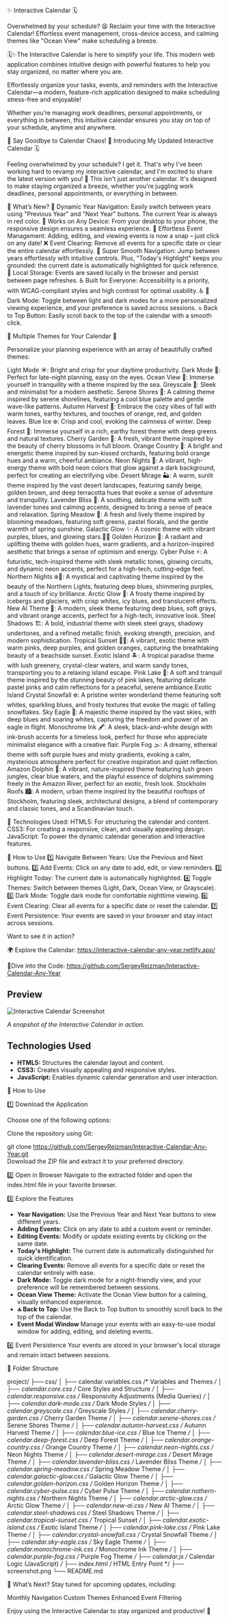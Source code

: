 ✨ Interactive Calendar 🗓️

Overwhelmed by your schedule? 😫 Reclaim your time with the Interactive Calendar! 
Effortless event management, cross-device access, and calming themes like "Ocean View" make scheduling a breeze.

🗓️✨The Interactive Calendar is here to simplify your life. This modern web application combines intuitive design with powerful features to help you stay organized, no matter where you are.

Effortlessly organize your tasks, events, and reminders with the Interactive Calendar—a modern, feature-rich application designed to make scheduling stress-free and enjoyable!

Whether you’re managing work deadlines, personal appointments, or everything in between, this intuitive calendar ensures you stay on top of your schedule, anytime and anywhere.

🚀 Say Goodbye to Calendar Chaos!
👋 Introducing My Updated Interactive Calendar 🗓️

Feeling overwhelmed by your schedule? I get it. That's why I've been working hard to revamp my interactive calendar, and I'm excited to share the latest version with you! 🎉
This isn't just another calendar. It's designed to make staying organized a breeze, whether you're juggling work deadlines, personal appointments, or everything in between.

🚀 What’s New?
🔄 Dynamic Year Navigation: Easily switch between years using "Previous Year" and "Next Year" buttons. The current Year is always in red color.
📱 Works on Any Device: From your desktop to your phone, the responsive design ensures a seamless experience.
📝 Effortless Event Management: Adding, editing, and viewing events is now a snap – just click on any date!
❌ Event Clearing: Remove all events for a specific date or clear the entire calendar effortlessly.
📅 Super Smooth Navigation: Jump between years effortlessly with intuitive controls. Plus, "Today's Highlight" keeps you grounded: the current date is automatically highlighted for quick reference.
💾 Local Storage: Events are saved locally in the browser and persist between page refreshes.
♿ Built for Everyone: Accessibility is a priority, with WCAG-compliant styles and high contrast for optimal usability. ♿
🌙 Dark Mode: Toggle between light and dark modes for a more personalized viewing experience, and your preference is saved across sessions.
🔝 Back to Top Button: Easily scroll back to the top of the calendar with a smooth click.

🎨 Multiple Themes for Your Calendar 📅

Personalize your planning experience with an array of beautifully crafted themes:

Light Mode ☀️: Bright and crisp for your daytime productivity.
Dark Mode 🌙: Perfect for late-night planning, easy on the eyes.
Ocean View 🌊: Immerse yourself in tranquility with a theme inspired by the sea.
Greyscale 🖤: Sleek and minimalist for a modern aesthetic.
Serene Shores 💙: A calming theme inspired by serene shorelines, featuring a cool blue palette and gentle wave-like patterns.
Autumn Harvest 🍂: Embrace the cozy vibes of fall with warm tones, earthy textures, and touches of orange, red, and golden leaves.
Blue Ice ❄️: Crisp and cool, evoking the calmness of winter.
Deep Forest 🌲: Immerse yourself in a rich, earthy forest theme with deep greens and natural textures.
Cherry Garden 🌸: A fresh, vibrant theme inspired by the beauty of cherry blossoms in full bloom.
Orange Country 🍊: A bright and energetic theme inspired by sun-kissed orchards, featuring bold orange hues and a warm, cheerful ambiance.
Neon Nights 🌟: A vibrant, high-energy theme with bold neon colors that glow against a dark background, perfect for creating an electrifying vibe.
Desert Mirage 🏜️: A warm, sunlit theme inspired by the vast desert landscapes, featuring sandy beige, golden brown, and deep terracotta hues that evoke a sense of adventure and tranquility.
Lavender Bliss 💜: A soothing, delicate theme with soft lavender tones and calming accents, designed to bring a sense of peace and relaxation.
Spring Meadow 🍃: A fresh and lively theme inspired by blooming meadows, featuring soft greens, pastel florals, and the gentle warmth of spring sunshine.
Galactic Glow ✨: A cosmic theme with vibrant purples, blues, and glowing stars.🚀🌌
Golden Horizon 🌅: A radiant and uplifting theme with golden hues, warm gradients, and a horizon-inspired aesthetic that brings a sense of optimism and energy.
Cyber Pulse ⚡: A futuristic, tech-inspired theme with sleek metallic tones, glowing circuits, and dynamic neon accents, perfect for a high-tech, cutting-edge feel.
Northern Nights ❄️🌌: A mystical and captivating theme inspired by the beauty of the Northern Lights, featuring deep blues, shimmering purples, and a touch of icy brilliance.
Arctic Glow 🧊: A frosty theme inspired by icebergs and glaciers, with crisp whites, icy blues, and translucent effects.
New AI Theme 🤖: A modern, sleek theme featuring deep blues, soft grays, and vibrant orange accents, perfect for a high-tech, innovative look.
Steel Shadows 🏗️: A bold, industrial theme with sleek steel grays, shadowy undertones, and a refined metallic finish, evoking strength, precision, and modern sophistication.
Tropical Sunset 🌴🌅: A vibrant, exotic theme with warm pinks, deep purples, and golden oranges, capturing the breathtaking beauty of a beachside sunset.
Exotic Island 🏝️: A tropical paradise theme with lush greenery, crystal-clear waters, and warm sandy tones, transporting you to a relaxing island escape.
Pink Lake 🌷: A soft and tranquil theme inspired by the stunning beauty of pink lakes, featuring delicate pastel pinks and calm reflections for a peaceful, serene ambiance.Exotic Island
Crystal Snowfall ❄️: A pristine winter wonderland theme featuring soft whites, sparkling blues, and frosty textures that evoke the magic of falling snowflakes.
Sky Eagle 🦅: A majestic theme inspired by the vast skies, with deep blues and soaring whites, capturing the freedom and power of an eagle in flight.
Monochrome Ink 🖋️: A sleek, black-and-white design with ink-brush accents for a timeless look, perfect for those who appreciate minimalist elegance with a creative flair.
Purple Fog 🌫️: A dreamy, ethereal theme with soft purple hues and misty gradients, evoking a calm, mysterious atmosphere perfect for creative inspiration and quiet reflection.
Amazon Dolphin 🐬: A vibrant, nature-inspired theme featuring lush green jungles, clear blue waters, and the playful essence of dolphins swimming freely in the Amazon River, perfect for an exotic, fresh look.
Stockholm Roofs 🏙️: A modern, urban theme inspired by the beautiful rooftops of Stockholm, featuring sleek, architectural designs, a blend of contemporary and classic tones, and a Scandinavian touch.

🔧 Technologies Used:
HTML5: For structuring the calendar and content.
CSS3: For creating a responsive, clean, and visually appealing design.
JavaScript​: To power the dynamic calendar generation and interactive features.

📖 How to Use
1️⃣ Navigate Between Years: Use the Previous and Next buttons.
2️⃣ Add Events: Click on any date to add, edit, or view reminders.
3️⃣ Highlight Today: The current date is automatically highlighted.
4️⃣ Toggle Themes: Switch between themes (Light, Dark, Ocean View, or Grayscale).
5️⃣ Dark Mode: Toggle dark mode for comfortable nighttime viewing.
6️⃣ Event Clearing: Clear all events for a specific date or reset the calendar.
7️⃣ Event Persistence: Your events are saved in your browser and stay intact across sessions.

Want to see it in action?

🌍 Explore the Calendar:
https://interactive-calendar-any-year.netlify.app/

🔗Dive into the Code:
https://github.com/SergeyReizman/Interactive-Calendar-Any-Year

## Preview

![Interactive Calendar Screenshot](screenshot.png)

*A snapshot of the Interactive Calendar in action.*

## Technologies Used

- **HTML5:** Structures the calendar layout and content.
- **CSS3:** Creates visually appealing and responsive styles.
- **JavaScript:** Enables dynamic calendar generation and user interaction.

📖 How to Use

1️⃣ Download the Application

Choose one of the following options:

Clone the repository using Git:

git clone https://github.com/SergeyReizman/Interactive-Calendar-Any-Year.git  
Download the ZIP file and extract it to your preferred directory.

2️⃣ Open in Browser
Navigate to the extracted folder and open the index.html file in your favorite browser.

3️⃣ Explore the Features

- **Year Navigation:** Use the Previous Year and Next Year buttons to view different years.
- **Adding Events:** Click on any date to add a custom event or reminder.
- **Editing Events:** Modify or update existing events by clicking on the same date.
- **Today's Highlight:** The current date is automatically distinguished for quick identification.
- **Clearing Events:** Remove all events for a specific date or reset the calendar entirely with ease.
- **Dark Mode:** Toggle dark mode for a night-friendly view, and your preference will be remembered between sessions.
- **Ocean View Theme:** Activate the Ocean View button for a calming, visually enhanced experience.
- **🔝 Back to Top:** Use the Back to Top button to smoothly scroll back to the top of the calendar.
- **Event Modal Window** Manage your events with an easy-to-use modal window for adding, editing, and deleting events.

4️⃣ Event Persistence
Your events are stored in your browser's local storage and remain intact between sessions.

📂 Folder Structure

project/
├── css/
│   ├── calendar.variables.css        /* Variables and Themes */
│   ├── calendar.core.css             /* Core Styles and Structure */
│   ├── calendar.responsive.css       /* Responsivity Adjustments (Media Queries) */
│   ├── calendar.dark-mode.css        /* Dark Mode Styles */
│   ├── calendar.greyscale.css        /* Greyscale Styles */
│   ├── calendar.cherry-garden.css    /* Cherry Garden Theme */
│   ├── calendar.serene-shores.css    /* Serene Shores Theme */
│   ├── calendar.autumn-harvest.css   /* Autumn Harvest Theme */
│   ├── calendar.blue-ice.css         /* Blue Ice Theme */
│   ├── calendar.deep-forest.css      /* Deep Forest Theme */
│   ├── calendar.orange-country.css   /* Orange Country Theme */
│   ├── calendar.neon-nights.css      /* Neon Nights Theme */
│   ├── calendar.desert-mirage.css    /* Desert Mirage Theme */
│   ├── calendar.lavender-bliss.css   /* Lavender Bliss Theme */
│   ├── calendar.spring-meadow.css    /* Spring Meadow Theme */
│   ├── calendar.galactic-glow.css    /* Galactic Glow Theme */
│   ├── calendar.golden-horizon.css   /* Golden Horizon Theme */
│   ├── calendar.cyber-pulse.css      /* Cyber Pulse Theme */
│   ├── calendar.nothern-nights.css   /* Northern Nights Theme */
│   ├── calendar.arctic-glow.css      /* Arctic Glow Theme */
│   ├── calendar.new-ai.css           /* New AI Theme */
│   ├── calendar.steel-shadows.css    /* Steel Shadows Theme */
│   ├── calendar.tropical-sunset.css  /* Tropical Sunset */
│   ├── calendar.exotic-island.css    /* Exotic Island Theme */
│   ├── calendar.pink-lake.css        /* Pink Lake Theme */
│   ├── calendar.crystal-snowfall.css /* Crystal Snowfall Theme */
│   ├── calendar.sky-eagle.css        /* Sky Eagle Theme */
│   ├── calendar.monochrome-ink.css   /* Monochrome Ink Theme */
│   ├── calendar.purple-fog.css       /* Purple Fog Theme */
├── calendar.js                       /* Calendar Logic (JavaScript) */
├── index.html                        /* HTML Entry Point */
├── screenshot.png
└── README.md
 

🌟 What’s Next?
Stay tuned for upcoming updates, including:

Monthly Navigation
Custom Themes
Enhanced Event Filtering


Enjoy using the Interactive Calendar to stay organized and productive! 🚀

